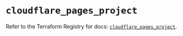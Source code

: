# `cloudflare_pages_project`

Refer to the Terraform Registry for docs: [`cloudflare_pages_project`](https://registry.terraform.io/providers/cloudflare/cloudflare/5.2.0/docs/resources/pages_project).
